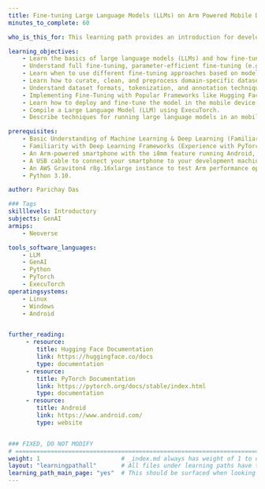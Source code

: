 ```yaml
---
title: Fine-tuning Large Language Models (LLMs) on Arm Powered Mobile Devices with ExecuTorch
minutes_to_complete: 60

who_is_this_for: This learning path provides an introduction for developers and data scientists new to fine-tuning large language models (LLMs) and looking to develop a fine-tuned LLM for mobile applications. Fine-tuning involves adapting a pre-trained LLM to specific tasks or domains by training it on domain-specific data and optimizing its responses for accuracy and relevance. For mobile applications, fine-tuning enables personalized interactions, enhanced query handling, and improved contextual understanding, making AI-driven features more effective. This session will cover key concepts, techniques, tools, and best practices, ensuring a structured approach to building a fine-tuned LLM that aligns with real-world mobile application requirements.Mobile application with Llama, KleidiAI, ExecuTorch, and XNNPACK.

learning_objectives: 
    - Learn the basics of large language models (LLMs) and how fine-tuning enhances model performance for specific use cases focusing on mobile applications. 
    - Understand full fine-tuning, parameter-efficient fine-tuning (e.g., LoRA, QLoRA, PEFT), instruction-tuning and fine-tuning benchmarking.
    - Learn when to use different fine-tuning approaches based on model size, task complexity, and computational constraints.
    - Learn how to curate, clean, and preprocess domain-specific datasets for optimal fine-tuning.
    - Understand dataset formats, tokenization, and annotation techniques for improving model learning.
    - Implementing Fine-Tuning with Popular Frameworks like Hugging Face Transformers and PyTorch for LLM fine-tuning.
    - Learn how to deploy and fine-tune the model in the mobile device.
    - Compile a Large Language Model (LLM) using ExecuTorch.
    - Describe techniques for running large language models in an mobile environment.

prerequisites:
    - Basic Understanding of Machine Learning & Deep Learning (Familiarity with concepts like supervised learning, neural networks, transfer learning and Understanding of model training, validation, & overfitting concepts).
    - Familiarity with Deep Learning Frameworks (Experience with PyTorch for building, training neural networks and Knowledge of Hugging Face Transformers for working with pre-trained LLMs.
    - An Arm-powered smartphone with the i8mm feature running Android, with 16GB of RAM.
    - A USB cable to connect your smartphone to your development machine.
    - An AWS Graviton4 r8g.16xlarge instance to test Arm performance optimizations, or any [Arm based instance](/learning-paths/servers-and-cloud-computing/csp/) from a cloud service provider or an on-premise Arm server or Arm based laptop.
    - Python 3.10.

author: Parichay Das

### Tags
skilllevels: Introductory
subjects: GenAI
armips:
    - Neoverse

tools_software_languages:
    - LLM
    - GenAI
    - Python
    - PyTorch
    - ExecuTorch
operatingsystems:
    - Linux
    - Windows
    - Android  


further_reading:
     - resource:
        title: Hugging Face Documentation
        link: https://huggingface.co/docs
        type: documentation
     - resource:
        title: PyTorch Documentation
        link: https://pytorch.org/docs/stable/index.html
        type: documentation
     - resource:
        title: Android 
        link: https://www.android.com/
        type: website


### FIXED, DO NOT MODIFY
# ================================================================================
weight: 1                       # _index.md always has weight of 1 to order correctly
layout: "learningpathall"       # All files under learning paths have this same wrapper
learning_path_main_page: "yes"  # This should be surfaced when looking for related content. Only set for _index.md of learning path content.
---
```

